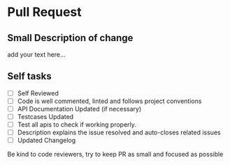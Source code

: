 # Pull Request

## Small Description of change

add your text here...

## Self tasks

-   [ ] Self Reviewed
-   [ ] Code is well commented, linted and follows project conventions
-   [ ] API Documentation Updated (if necessary)
-   [ ] Testcases Updated
-   [ ] Test all apis to check if working properly.
-   [ ] Description explains the issue resolved and auto-closes related issues
-   [ ] Updated Changelog

Be kind to code reviewers, try to keep PR as small and focused as possible
